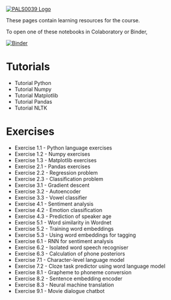 [![PALS0039 Logo](https://www.phon.ucl.ac.uk/courses/pals0039/images/pals0039logo.png)](https://www.phon.ucl.ac.uk/courses/pals0039/)

These pages contain learning resources for the course.

To open one of these notebooks in Colaboratory or Binder, 

[![Binder](https://mybinder.org/badge_logo.svg)](https://mybinder.org/v2/gh/mhuckvale/pals0039/master)

# Tutorials

* Tutorial Python
* Tutorial Numpy
* Tutorial Matplotlib
* Tutorial Pandas
* Tutorial NLTK

# Exercises

* Exercise 1.1 - Python language exercises
* Exercise 1.2 - Numpy exercises
* Exercise 1.3 - Matplotlib exercises
* Exercise 2.1 - Pandas exercises
* Exercise 2.2 - Regression problem
* Exercise 2.3 - Classification problem
* Exercise 3.1 - Gradient descent
* Exercise 3.2 - Autoencoder
* Exercise 3.3 - Vowel classifier
* Exercise 4.1 - Sentiment analysis
* Exercise 4.2 - Emotion classification
* Exercise 4.3 - Prediction of speaker age
* Exercise 5.1 - Word similarity in Wordnet
* Exercise 5.2 - Training word embeddings
* Exercise 5.3 - Using word embeddings for tagging
* Exercise 6.1 - RNN for sentiment analysis
* Exercise 6.2 - Isolated word speech recogniser
* Exercise 6.3 - Calculation of phone posteriors
* Exercise 7.1 - Character-level language model
* Exercise 7.2 - Cloze task predictor using word language model
* Exercise 8.1 - Grapheme to phoneme conversion
* Exercise 8.2 - Sentence embedding encoder
* Exercise 8.3 - Neural machine translation
* Exercise 9.1 - Movie dialogue chatbot
